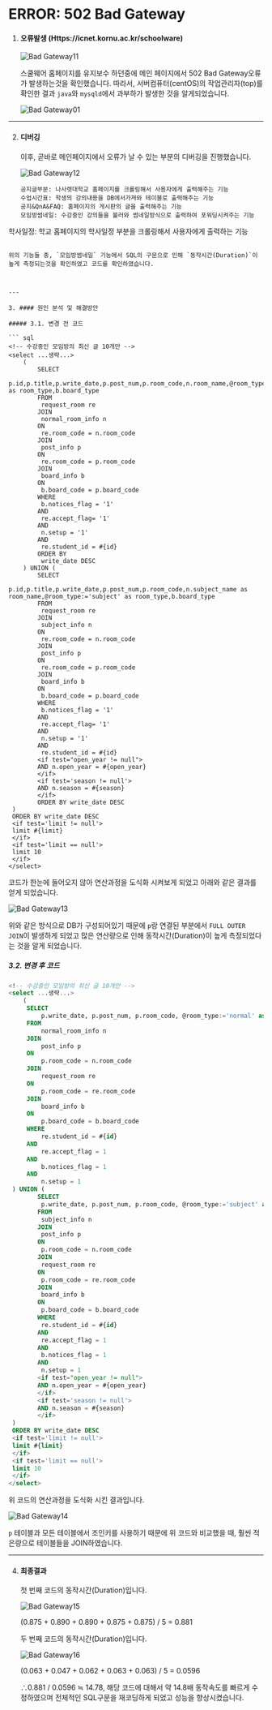 # ERROR: 502 Bad Gateway



1. #### 오류발생 (Https://icnet.kornu.ac.kr/schoolware)

   ![Bad Gateway11](https://user-images.githubusercontent.com/43952470/106335518-58f36d80-62d0-11eb-908e-df6949bb6ab2.PNG)

   스쿨웨어 홈페이지를 유지보수 하던중에 메인 페이지에서 502 Bad Gateway오류가 발생하는것을 확인했습니다. 따라서, 서버컴퓨터(centOS)의 작업관리자(top)를 확인한 결과 `java`와 `mysqld`에서 과부하가 발생한 것을 알게되었습니다.

   

   ![Bad Gateway01](https://user-images.githubusercontent.com/43952470/106335544-614ba880-62d0-11eb-9cd4-1100f46197f8.PNG)

   

---

2. #### 디버깅

   이후, 곧바로 메인페이지에서 오류가 날 수 있는 부분의 디버깅을 진행했습니다.

   

   ![Bad Gateway12](https://user-images.githubusercontent.com/43952470/106335560-6872b680-62d0-11eb-86c8-eb5f7e648c20.PNG)

   ```
   공지글부분: 나사렛대학교 홈페이지를 크롤링해서 사용자에게 출력해주는 기능
   수업시간표: 학생의 강의내용을 DB에서가져와 테이블로 출력해주는 기능
   공지&QnA&FAQ: 홈페이지의 게시판의 글을 출력해주는 기능
   모임방썸네일: 수강중인 강의들을 불러와 썸네일방식으로 출력하여 포워딩시켜주는 기능
학사일정: 학교 홈페이지의 학사일정 부분을 크롤링해서 사용자에게 출력하는 기능
   ```

   위의 기능들 중, `모임방썸네일` 기능에서 SQL의 구문으로 인해 `동작시간(Duration)`이 높게 측정되는것을 확인하였고 코드를 확인하였습니다.

   

---

3. #### 원인 분석 및 해결방안

   ##### 3.1. 변경 전 코드

   ``` sql
   <!-- 수강중인 모임방의 최신 글 10개만 -->
   <select ...생략...>
       (
           SELECT
           	p.id,p.title,p.write_date,p.post_num,p.room_code,n.room_name,@room_type:='normal' as room_type,b.board_type
           FROM
           	request_room re
           JOIN
           	normal_room_info n
           ON
           	re.room_code = n.room_code
           JOIN
           	post_info p
           ON
           	re.room_code = p.room_code
           JOIN
           	board_info b
           ON
           	b.board_code = p.board_code
           WHERE
           	b.notices_flag = '1'
           AND
           	re.accept_flag= '1'
           AND
           	n.setup = '1'
           AND
           	re.student_id = #{id}
           ORDER BY
           	write_date DESC
       ) UNION (
           SELECT
           	p.id,p.title,p.write_date,p.post_num,p.room_code,n.subject_name as room_name,@room_type:='subject' as room_type,b.board_type
           FROM
           	request_room re
           JOIN
           	subject_info n
           ON
           	re.room_code = n.room_code
           JOIN
           	post_info p
           ON
           	re.room_code = p.room_code
           JOIN
           	board_info b
           ON
           	b.board_code = p.board_code
           WHERE
           	b.notices_flag = '1'
           AND
           	re.accept_flag= '1'
           AND
           	n.setup = '1'
           AND
           	re.student_id = #{id}
           <if test="open_year != null">
           AND n.open_year = #{open_year}
           </if>
           <if test='season != null'>
           AND n.season = #{season}
           </if>
           ORDER BY write_date DESC
   	)
   	ORDER BY write_date DESC
   	<if test='limit != null'>
   	limit #{limit}
   	</if>
   	<if test='limit == null'>
   	limit 10
   	</if>
   </select>
   ```

   코드가 한눈에 들어오지 않아 연산과정을 도식화 시켜보게 되었고 아래와 같은 결과를 얻게 되었습니다.

   

   ![Bad Gateway13](https://user-images.githubusercontent.com/43952470/106335571-70caf180-62d0-11eb-81fa-cc7699ad7911.PNG)

   

   위와 같은 방식으로 DB가 구성되어있기 때문에 `p`랑 연결된 부분에서 `FULL OUTER JOIN`이 발생하게 되었고 많은 연산량으로 인해 동작시간(Duration)이 높게 측정되었다는 것을 알게 되었습니다.

   

   ##### 3.2. 변경 후 코드

   ``` sql
   <!-- 수강중인 모임방의 최신 글 10개만 -->
   <select ...생략...>
       (
       	SELECT
   			p.write_date, p.post_num, p.room_code, @room_type:='normal' as room_type, p.title
   		FROM
   			normal_room_info n
   		JOIN
   			post_info p
   		ON
   			p.room_code = n.room_code
   		JOIN
   			request_room re
   		ON
   			p.room_code = re.room_code
   		JOIN
   			board_info b
   		ON
   			p.board_code = b.board_code
   		WHERE
   			re.student_id = #{id}
   		AND
   			re.accept_flag = 1
   		AND
   			b.notices_flag = 1
   		AND
   			n.setup = 1
   	) UNION (
           SELECT
           	p.write_date, p.post_num, p.room_code, @room_type:='subject' as room_type, p.title
           FROM
           	subject_info n
           JOIN
           	post_info p
           ON
           	p.room_code = n.room_code
           JOIN
           	request_room re
           ON
           	p.room_code = re.room_code
           JOIN
           	board_info b
           ON
           	p.board_code = b.board_code
           WHERE
           	re.student_id = #{id}
           AND
           	re.accept_flag = 1
           AND
           	b.notices_flag = 1
           AND
           	n.setup = 1
           <if test="open_year != null">
           AND n.open_year = #{open_year}
           </if>
           <if test='season != null'>
           AND n.season = #{season}
           </if>
   	)
   	ORDER BY write_date DESC
   	<if test='limit != null'>
   	limit #{limit}
   	</if>
   	<if test='limit == null'>
   	limit 10
   	</if>
   </select>
   ```

   위 코드의 연산과정을 도식화 시킨 결과입니다.

   

   ![Bad Gateway14](https://user-images.githubusercontent.com/43952470/106335589-77f1ff80-62d0-11eb-8c45-19a1c28b26f7.PNG)

   `p` 테이블과 모든 테이블에서 조인키를 사용하기 때문에 위 코드와 비교했을 때, 훨씬 적은량으로 테이블들을 JOIN하였습니다.

   

---

4. #### 최종결과

   첫 번째 코드의 동작시간(Duration)입니다.

   

   ![Bad Gateway15](https://user-images.githubusercontent.com/43952470/106335595-7cb6b380-62d0-11eb-9930-3dd136537756.PNG)

   (0.875 + 0.890 + 0.890 + 0.875 + 0.875) / 5 = 0.881

   

   두 번째 코드의 동작시간(Duration)입니다.

   

   ![Bad Gateway16](https://user-images.githubusercontent.com/43952470/106335601-804a3a80-62d0-11eb-8b80-3f724b08b6be.PNG)

   (0.063 + 0.047 + 0.062 + 0.063 + 0.063) / 5 = 0.0596

   ∴0.881 / 0.0596 ≒ 14.78,
   해당 코드에 대해서 약 14.8배 동작속도를 빠르게 수정하였으며 전체적인 SQL구문을 재코딩하게 되었고 성능을 향상시켰습니다.

   